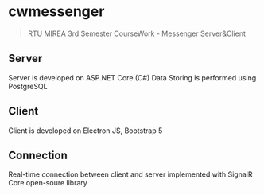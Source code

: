 # cwmessenger
> RTU MIREA 3rd Semester CourseWork - Messenger Server&amp;Client

## Server
Server is developed on ASP.NET Core (C#)
Data Storing is performed using PostgreSQL

## Client
Client is developed on Electron JS, Bootstrap 5

## Connection
Real-time connection between client and server implemented with SignalR Core open-soure library